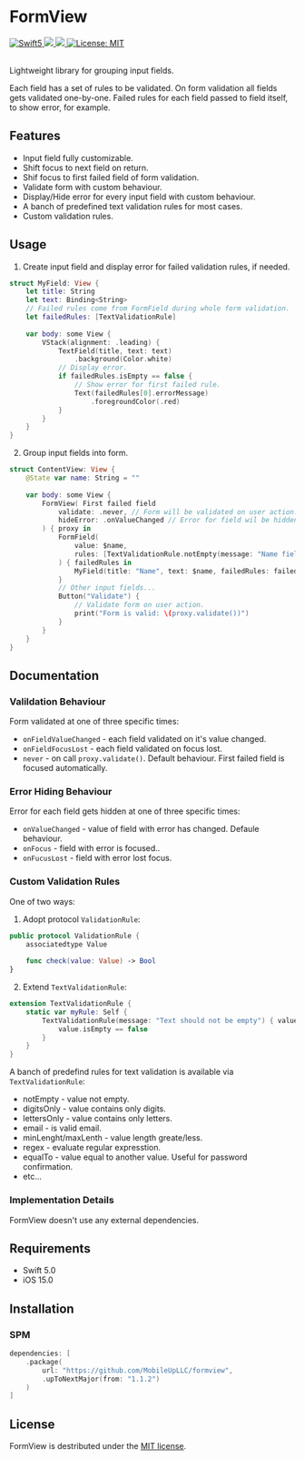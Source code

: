 # FormView

<div align="leading">
    <a href="https://developer.apple.com/swift">
        <img src="https://img.shields.io/badge/language-Swift_5-green" alt="Swift5" />
    </a>
    <a href="https://gitlab.com/mobileup/mobileup/development-ios/test-projects/formview" >
        <img src="https://img.shields.io/badge/iOS-15.0+-orange?style=flat"/>
    </a>
    <a href="https://gitlab.com/mobileup/mobileup/development-ios/test-projects/formview" >
        <img src="https://img.shields.io/badge/SPM-compatible-orange?style=flat"/>
    </a>
    <a href="https://github.com/MobileUpLLC/Utils/blob/main/LICENSE">
        <img src="https://img.shields.io/badge/license-MIT-green" alt="License: MIT" />
    </a>
</div>
<br>

Lightweight library for grouping input fields.

Each field has a set of rules to be validated. On form validation all fields gets validated one-by-one. Failed rules for each field passed to field itself, to show error, for example.

## Features
* Input field fully customizable.
* Shift focus to next field on return.
* Shif focus to first failed field of form validation.
* Validate form with custom behaviour.
* Display/Hide error for every input field with custom behaviour.
* A banch of predefined text validation rules for most cases.
* Custom validation rules.

## Usage
1. Create input field and display error for failed validation rules, if needed.
```swift
struct MyField: View {
    let title: String
    let text: Binding<String>
    // Failed rules come from FormField during whole form validation.
    let failedRules: [TextValidationRule]
    
    var body: some View {
        VStack(alignment: .leading) {
            TextField(title, text: text)
                .background(Color.white)
            // Display error.
            if failedRules.isEmpty == false {
                // Show error for first failed rule.
                Text(failedRules[0].errorMessage)
                    .foregroundColor(.red)
            }
        }
    }
}
```

2. Group input fields into form.
```swift
struct ContentView: View {
    @State var name: String = ""
    
    var body: some View {
        FormView( First failed field 
            validate: .never, // Form will be validated on user action.
            hideError: .onValueChanged // Error for field wil be hidden on field value change.
        ) { proxy in
            FormField(
                value: $name,
                rules: [TextValidationRule.notEmpty(message: "Name field should no be empty")]
            ) { failedRules in
                MyField(title: "Name", text: $name, failedRules: failedRules)
            }
            // Other input fields...
            Button("Validate") {
                // Validate form on user action.
                print("Form is valid: \(proxy.validate())")
            }
        }
    }
}
```

## Documentation
### Valildation Behaviour
Form validated at one of three specific times:
* `onFieldValueChanged` - each field validated on it's value changed.
* `onFieldFocusLost` - each field validated on focus lost.
* `never` - on call `proxy.validate()`. Default behaviour. First failed field is focused automatically.

### Error Hiding Behaviour
Error for each field gets hidden at one of three specific times:
* `onValueChanged` - value of field with error has changed. Defaule behaviour.
* `onFocus` - field with error is focused..
* `onFucusLost` - field with error lost focus.

### Custom Validation Rules
One of two ways:
1. Adopt protocol `ValidationRule`:
```swift
public protocol ValidationRule {
    associatedtype Value
    
    func check(value: Value) -> Bool
}
```

2. Extend `TextValidationRule`:
```swift
extension TextValidationRule {
    static var myRule: Self {
        TextValidationRule(message: "Text should not be empty") { value in
            value.isEmpty == false
        }
    }
}
```

A banch of predefind rules for text validation is available via `TextValidationRule`:
* notEmpty - value not empty.
* digitsOnly - value contains only digits.
* lettersOnly - value contains only letters.
* email - is valid email.
* minLenght/maxLenth - value length greate/less.
* regex - evaluate regular expresstion.
* equalTo - value equal to another value. Useful for password confirmation.
* etc...

### Implementation Details
FormView doesn't use any external dependencies.

## Requirements
- Swift 5.0
- iOS 15.0

## Installation
### SPM

```swift
dependencies: [
    .package(
        url: "https://github.com/MobileUpLLC/formview",
        .upToNextMajor(from: "1.1.2")
    )
]
```

## License
FormView is destributed under the [MIT license](https://gitlab.com/mobileup/mobileup/development-ios/test-projects/formview/-/blob/main/LICENSE).
